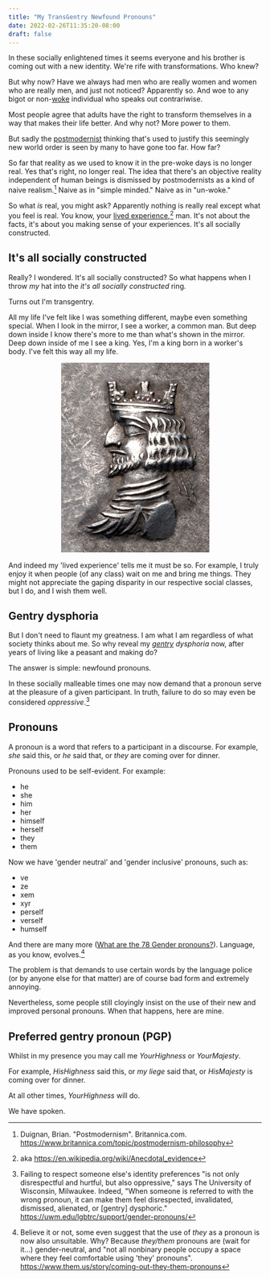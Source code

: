 ```yaml
---
title: "My TransGentry Newfound Pronouns"
date: 2022-02-26T11:35:20-08:00
draft: false
---
```


In these socially enlightened times it seems everyone and his brother
is coming out with a new identity. We're rife with transformations.
Who knew?

But why now? Have we always had men who are really women and women
who are really men, and just not noticed? Apparently so. And woe to
any bigot or non-[woke](https://en.wikipedia.org/wiki/Woke)
individual who speaks out contrariwise.

Most people agree that adults have the right to transform themselves
in a way that makes their life better. And why not? More
power to them.

But sadly the
[postmodernist](https://en.wikipedia.org/wiki/Postmodernism) thinking
that's used to justify this seemingly new world order is seen by many
to have gone too far. How far?

So far that reality as we used to know it in the pre-woke
days is no longer real. Yes that's right, no longer real. The idea
that there's an objective reality independent of human beings is
dismissed by postmodernists as a kind of naive realism.[^1] Naive as
in "simple minded." Naive as in "un-woke."

So what _is_ real, you might ask? Apparently nothing is really real
except what you feel is real. You know, your [lived
experience](https://en.wikipedia.org/wiki/Lived_experience),[^2] man.
It's not about the facts, it's about you making sense of your
experiences. It's all socially constructed.

## It's all socially constructed

Really? I wondered. It's all socially constructed? So what happens
when I throw _my_ hat into the _it's all socially constructed_ ring.

Turns out I'm transgentry.

All my life I've felt like I was something different, maybe even
something special. When I look in the mirror, I see a worker, a
common man. But deep down inside I know there's more to me than
what's shown in the mirror. Deep down inside of me I see a king. Yes,
I'm a king born in a worker's body. I've felt this way all my life.

<center>

![king with crown](/images/King_of_Persis_Ardashir_II_with_crown_1st_century_BCE.jpg)

</center>

And indeed my 'lived experience' tells me it must be so. For
example, I truly enjoy it when people (of any class) wait on me and
bring me things. They might not appreciate the gaping disparity in
our respective social classes, but I do, and I wish them well.

## Gentry dysphoria

But I don't need to flaunt my greatness. I am what I am regardless of
what society thinks about me. So why reveal my
_[gentry](https://en.wikipedia.org/wiki/Gentry) dysphoria_ now, after
years of living like a peasant and making do?

The answer is simple: newfound pronouns.

In these socially malleable times one may now demand that a pronoun
serve at the pleasure of a given participant. In truth, failure to do
so may even be considered _oppressive_.[^3]

## Pronouns

A pronoun is a word that refers to a participant in a discourse. For
example, _she_ said this, or _he_ said that, or _they_ are coming
over for dinner.


Pronouns used to be self-evident. For example:

- he
- she
- him
- her
- himself
- herself
- they
- them

Now we have 'gender neutral' and 'gender inclusive' pronouns, such as:

- ve
- ze
- xem
- xyr
- perself
- verself
- humself

And there are many more ([What are the 78 Gender
pronouns?](https://bobcutmag.com/2021/09/07/what-are-the-78-gender-pronouns/)).
Language, as you know, evolves.[^4]

The problem is that demands to use certain words by the language
police (or by anyone else for that matter) are of course bad form and
extremely annoying.

Nevertheless, some people still cloyingly insist on the use of their
new and improved personal pronouns. When that happens, here are mine.


## Preferred gentry pronoun (PGP)


Whilst in my presence you may call me _YourHighness_ or _YourMajesty_.

For example, _HisHighness_ said this, or
_my liege_ said that, or _HisMajesty_ is coming over for dinner.

At all other times, _YourHighness_ will do.

We have spoken.

[^1]: Duignan, Brian. "Postmodernism". Britannica.com.
https://www.britannica.com/topic/postmodernism-philosophy


[^2]: aka https://en.wikipedia.org/wiki/Anecdotal_evidence

[^3]: Failing to respect someone else's identity preferences "is not
only disrespectful and hurtful, but also oppressive," says The University of
Wisconsin, Milwaukee. Indeed, "When someone is referred to with the
wrong pronoun, it can make them feel disrespected, invalidated,
dismissed, alienated, or [gentry] dysphoric."
https://uwm.edu/lgbtrc/support/gender-pronouns/

[^4]: Believe it or not, some even suggest that the use of _they_ as a
pronoun is now also unsuitable. Why? Because _they/them_ pronouns are
(wait for it...) gender-neutral, and "not all nonbinary people occupy
a space where they feel comfortable using 'they' pronouns".
https://www.them.us/story/coming-out-they-them-pronouns

